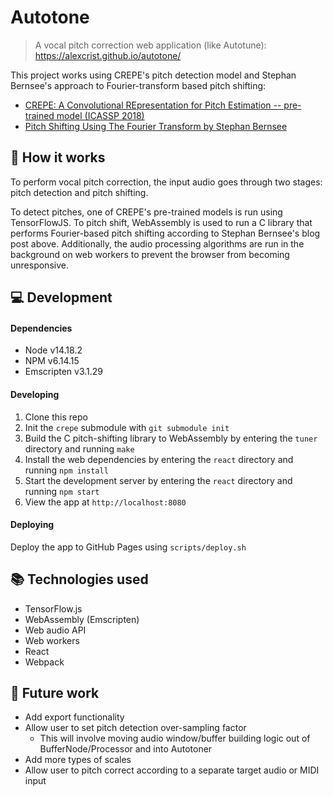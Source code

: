 # Autotone

> A vocal pitch correction web application (like Autotune): https://alexcrist.github.io/autotone/

This project works using CREPE's pitch detection model and Stephan Bernsee's approach to Fourier-transform based pitch shifting:
* [CREPE: A Convolutional REpresentation for Pitch Estimation -- pre-trained model (ICASSP 2018)](https://github.com/marl/crepe)
* [Pitch Shifting Using The Fourier Transform by Stephan Bernsee](http://blogs.zynaptiq.com/bernsee/pitch-shifting-using-the-ft/)

## 🤖 How it works

To perform vocal pitch correction, the input audio goes through two stages: pitch detection and pitch shifting.

To detect pitches, one of CREPE's pre-trained models is run using TensorFlowJS. To pitch shift, WebAssembly is used to run a C library that performs Fourier-based pitch shifting according to Stephan Bernsee's blog post above. Additionally, the audio processing algorithms are run in the background on web workers to prevent the browser from becoming unresponsive.

## 💻 Development

#### Dependencies

* Node v14.18.2
* NPM v6.14.15
* Emscripten v3.1.29

#### Developing

1. Clone this repo
2. Init the `crepe` submodule with `git submodule init`
3. Build the C pitch-shifting library to WebAssembly by entering the `tuner` directory and running `make`
4. Install the web dependencies by entering the `react` directory and running `npm install`
6. Start the development server by entering the `react` directory and running `npm start`
7. View the app at `http://localhost:8080`

#### Deploying

Deploy the app to GitHub Pages using `scripts/deploy.sh`

## 📚 Technologies used

* TensorFlow.js
* WebAssembly (Emscripten)
* Web audio API
* Web workers
* React
* Webpack

## 🔭 Future work

* Add export functionality
* Allow user to set pitch detection over-sampling factor
  * This will involve moving audio window/buffer building 
    logic out of BufferNode/Processor and into Autotoner
* Add more types of scales
* Allow user to pitch correct according to a separate target audio or MIDI input
